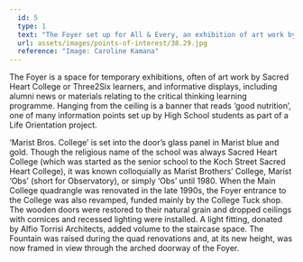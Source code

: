 ```yaml
---
  id: 5
  type: 1
  text: "The Foyer set up for All & Every, an exhibition of art work by Three2Six learners created in 2015 during their August holiday workshop that facilitated learning around children's rights. "
  url: assets/images/points-of-interest/38.29.jpg
  reference: "Image: Caroline Kamana"
---
```

The Foyer is a space for temporary exhibitions, often of art work by Sacred Heart College or Three2Six learners, and informative displays, including alumni news or materials relating to the critical thinking learning programme. Hanging from the ceiling is a banner that reads ‘good nutrition’, one of many information points set up by High School students as part of a Life Orientation project. 

‘Marist Bros. College’ is set into the door’s glass panel in Marist blue and gold. Though the religious name of the school was always Sacred Heart College (which was started as the senior school to the Koch Street Sacred Heart College), it was known colloquially as Marist Brothers’ College, Marist ‘Obs’ (short for Observatory), or simply ‘Obs’ until 1980. When the Main College quadrangle was renovated in the late 1990s, the Foyer entrance to the College was also revamped, funded mainly by the College Tuck shop. The wooden doors were restored to their natural grain and dropped ceilings with cornices and recessed lighting were installed. A light fitting, donated by Alfio Torrisi Architects, added volume to the staircase space. The Fountain was raised during the quad renovations and, at its new height, was now framed in view through the arched doorway of the Foyer.
